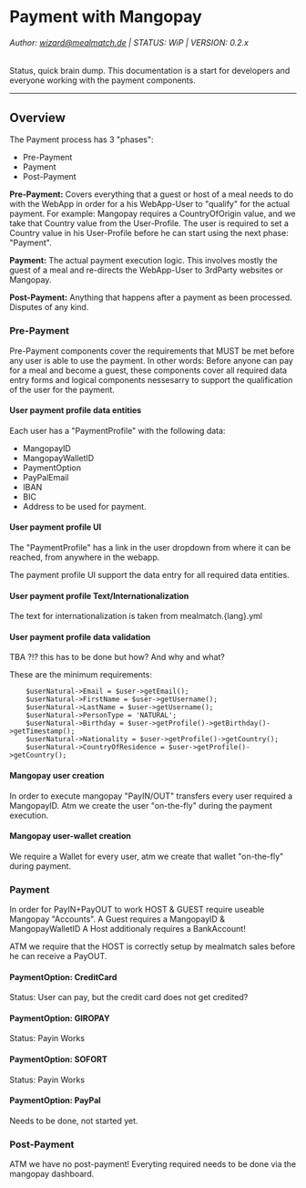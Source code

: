 # Payment with Mangopay
###### Author: wizard@mealmatch.de | STATUS: WiP | VERSION: 0.2.x

Status, quick brain dump.
This documentation is a start for developers and everyone working with the payment components.

----

## Overview 
The Payment process has 3 "phases":
- Pre-Payment
- Payment
- Post-Payment

**Pre-Payment:** Covers everything that a guest or host of a meal needs to do with the WebApp in order for a his WebApp-User to "qualify" for the actual payment. 
For example: Mangopay requires a CountryOfOrigin value, and we take that Country value from the User-Profile. The
user is required to set a Country value in his User-Profile before he can start using the next phase: "Payment".   

**Payment:** The actual payment execution logic. This involves mostly the guest of a meal and re-directs the WebApp-User 
to 3rdParty websites or Mangopay.

**Post-Payment:** Anything that happens after a payment as been processed. Disputes of any kind. 


### Pre-Payment

Pre-Payment components cover the requirements that MUST be met before any user is able to use the payment.
In other words: Before anyone can pay for a meal and become a guest, these components cover all required
data entry forms and logical components nessesarry to support the qualification of the user for the payment. 

#### User payment profile data entities 

Each user has a "PaymentProfile" with the following data:
- MangopayID
- MangopayWalletID
- PaymentOption
- PayPalEmail
- IBAN
- BIC
- Address to be used for payment.

#### User payment profile UI

The "PaymentProfile" has a link in the user dropdown from where it can be reached, from anywhere in
the webapp.

The payment profile UI support the data entry for all required data entities.

#### User payment profile Text/Internationalization
The text for internationalization is taken from mealmatch.{lang}.yml

#### User payment profile data validation
TBA ?!? this has to be done but how? And why and what?

These are the minimum requirements: 
 
        $userNatural->Email = $user->getEmail();
        $userNatural->FirstName = $user->getUsername();
        $userNatural->LastName = $user->getUsername();
        $userNatural->PersonType = 'NATURAL';
        $userNatural->Birthday = $user->getProfile()->getBirthday()->getTimestamp();
        $userNatural->Nationality = $user->getProfile()->getCountry();
        $userNatural->CountryOfResidence = $user->getProfile()->getCountry(); 


#### Mangopay user creation
In order to execute mangopay "PayIN/OUT" transfers every user required a MangopayID. 
Atm we create the user "on-the-fly" during the payment execution.

#### Mangopay user-wallet creation
We require a Wallet for every user, atm we create that wallet "on-the-fly" during payment.


### Payment
In order for PayIN+PayOUT to work HOST & GUEST require useable Mangopay "Accounts". 
A Guest requires a MangopayID & MangopayWalletID
A Host additionaly requires a BankAccount!

ATM we require that the HOST is correctly setup by mealmatch sales before he can receive a PayOUT.


#### PaymentOption: CreditCard
Status: User can pay, but the credit card does not get credited? 
#### PaymentOption: GIROPAY
Status: Payin Works
#### PaymentOption: SOFORT
Status: Payin Works 
#### PaymentOption: PayPal
Needs to be done, not started yet.

### Post-Payment
ATM we have no post-payment! Everyting required needs to be done via the mangopay dashboard.